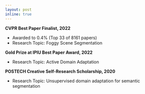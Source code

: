 ```yaml
---
layout: post
inline: true
---
```


**CVPR Best Paper Finalist, 2022**
- Awarded to 0.4% (Top 33 of 8161 papers)
- Research Topic: Foggy Scene Segmentation

**Gold Prize at IPIU Best Paper Award, 2022** 
- Research Topic: Active Domain Adaptation

**POSTECH Creative Self-Research Scholarship, 2020** 
- Research Topic: Unsupervised domain adaptation for semantic segmentation


